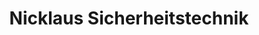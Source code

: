---
title: "Nicklaus Sicherheitstechnik"
url: /aichach/nicklaus-sicherheitstechnik/
shop: Schlüsseldienst
---